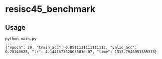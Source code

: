 # resisc45_benchmark

## Usage

```
python main.py
...
{"epoch": 29, "train_acc": 0.8511111111111112, "valid_acc": 0.78140625, "lr": 4.144167362803601e-07, "time": 1313.7946951389313}
```
